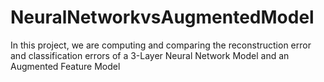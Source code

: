 # NeuralNetworkvsAugmentedModel
In this project, we are computing and comparing the reconstruction error and classification errors of a 3-Layer Neural Network Model and an Augmented Feature Model
